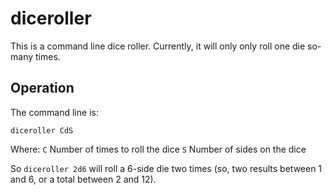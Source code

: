 # diceroller

This is a command line dice roller. Currently, it will only only roll one die so-many times. 

## Operation

The command line is:

```
diceroller CdS
```

Where:
    `C` Number of times to roll the dice
    `S` Number of sides on the dice

So `diceroller 2d6` will roll a 6-side die two times (so, two results between 1 and 6, or a total between 2 and 12).